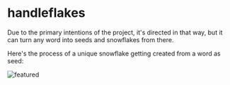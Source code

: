 # handleflakes

Due to the primary intentions of the project, it's directed in that way, but it can turn any word into seeds and snowflakes from there.

Here's the process of a unique snowflake getting created from a word as seed:

![featured](https://user-images.githubusercontent.com/107322691/214904933-d2469a13-0127-4782-9bd2-ec756f88f9c2.gif)
